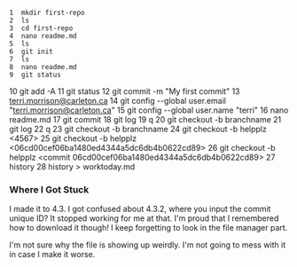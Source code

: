    1  mkdir first-repo
    2  ls
    3  cd first-repo
    4  nano readme.md
    5  ls
    6  git init
    7  ls
    8  nano readme.md
    9  git status
   10  git add -A
   11  git status
   12  git commit -m "My first commit"
   13  terri.morrison@carleton.ca
   14  git config --global user.email "terri.morrison@carleton.ca"
   15  git config --global user.name "terri"
   16  nano readme.md
   17  git commit
   18  git log
   19  q
   20  git checkout -b branchname <commit>
   21  git log
   22  q
   23  git checkout -b branchname <commit>
   24  git checkout -b helpplz <4567>
   25  git checkout -b helpplz <06cd00cef06ba1480ed4344a5dc6db4b0622cd89>
   26  git checkout -b helpplz <commit 06cd00cef06ba1480ed4344a5dc6db4b0622cd89>
   27  history
   28  history > worktoday.md

### Where I Got Stuck

I made it to 4.3. I got confused about 4.3.2, where you input the commit unique ID? It stopped working for me at that. I'm proud that I remembered how to download it though! I keep forgetting to look in the file manager part. 

I'm not sure why the file is showing up weirdly. I'm not going to mess with it in case I make it worse. 
